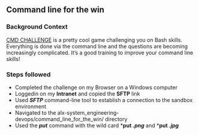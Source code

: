 ## Command line for the win

### Background Context

[CMD CHALLENGE](https://cmdchallenge.com/) is a pretty cool game challenging you on Bash skills. Everything is done via the command line and the questions are becoming increasingly complicated. It’s a good training to improve your command line skills!

### Steps followed

* Completed the challenge on my Browser on a Windows computer
* Loggedin on my **Intranet** and copied the **SFTP** link
* Used ***SFTP*** command-line tool to establish a connection to the sandbox environment
* Navigated to the alx-system_engineering-devops/command_line_for_the_win/ directory
* Used the ***put*** command with the wild card ***put *.png*** and ***put *.jpg***
